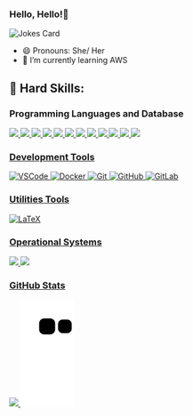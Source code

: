 ### Hello, Hello!🖖
![Jokes Card](https://readme-jokes.vercel.app/api)


- 😄 Pronouns: She/ Her
- 🌱 I’m currently learning AWS
<!-- 
- 💬 Ask me about
- 📫 How to reach me: 
- ⚡ Fun fact:-->

## 🚀 Hard Skills:

### Programming Languages and Database

<a href="https://github.com/AlineDominique" alt="github" target="_blank">
<img src="https://img.shields.io/badge/Python-3776AB?style=for-the-badge&logo=python&logoColor=white"/>
<img src="https://img.shields.io/badge/Pandas-black?style=for-the-badge&logo=Pandas"/>
<img src="https://img.shields.io/badge/Numpy-black?style=for-the-badge&logo=Numpy"/>
<img src="https://img.shields.io/badge/Jupyter-black?style=for-the-badge&logo=Jupyter"/>
<img src="https://img.shields.io/badge/Django-092E20?style=for-the-badge&logo=django&logoColor=white"/>

<img src="https://img.shields.io/badge/HTML-239120?style=for-the-badge&logo=html5&logoColor=white"/>
<img src="https://img.shields.io/badge/CSS-239120?&style=for-the-badge&logo=css3&logoColor=white"/>
<img src="https://img.shields.io/badge/JavaScript-F7DF1E?style=for-the-badge&logo=javascript&logoColor=black"/>
<img src="https://img.shields.io/badge/Bootstrap-563D7C?style=for-the-badge&logo=bootstrap&logoColor=white"/>
<img src="https://img.shields.io/badge/jQuery-0769AD?style=for-the-badge&logo=jquery&logoColor=white"/>

<img src="https://img.shields.io/badge/MySQL-00000F?style=for-the-badge&logo=mysql&logoColor=white"/>
<img src="https://img.shields.io/badge/PostgreSQL-316192?style=for-the-badge&logo=postgresql&logoColor=white"/>

### Development Tools
  ![VSCode](https://img.shields.io/badge/-VSCode-333333?style=for-the-badge&logo=Visual-Studio-Code&logoColor=007ACC) 
  ![Docker](https://img.shields.io/badge/-Docker-black?style=for-the-badge&logo=Docker)
  ![Git](https://img.shields.io/badge/-Git-333333?style=for-the-badge&logo=git)
  ![GitHub](https://img.shields.io/badge/-GitHub-333333?style=for-the-badge&logo=github)
  ![GitLab](https://img.shields.io/badge/-GitLab-333333?style=for-the-badge&logo=gitlab)
  
### Utilities Tools
  ![LaTeX](https://img.shields.io/badge/-LaTeX-333333?style=for-the-badge&logo=LaTeX&logoColor=008080)

### Operational Systems
<img src="https://img.shields.io/badge/Windows-0078D6?style=for-the-badge&logo=windows&logoColor=white"/>
<img src="https://img.shields.io/badge/Ubuntu-E95420?style=for-the-badge&logo=ubuntu&logoColor=white">

### GitHub Stats
<img src="https://github-readme-stats.vercel.app/api?username=AlineDominique&theme=blue-green"/>
</a>

<img src="https://raw.githubusercontent.com/muhiqsimui/muhiqsimui/output/github-contribution-grid-snake.svg">
